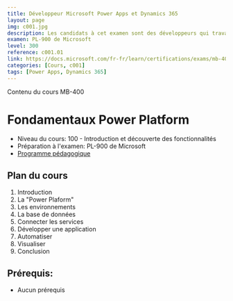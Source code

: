 ```yaml
---
title: Développeur Microsoft Power Apps et Dynamics 365
layout: page
img: c001.jpg
description: Les candidats à cet examen sont des développeurs qui travaillent avec des applications de modélisation de Microsoft Power Apps dans Dynamics 365 pour concevoir, mettre au point, sécuriser et étendre une mise en œuvre dans Dynamics 365. Les candidats mettent en œuvre les composants d'une solution qui incluent des améliorations de l'application, l'expérience client de l'utilisateur, l'intégration des systèmes, la conversion de données, l'automatisation personnalisée du processus et les visualisations personnalisées.
examen: PL-900 de Microsoft
level: 300
reference: c001.01
link: https://docs.microsoft.com/fr-fr/learn/certifications/exams/mb-400
categories: [Cours, c001]
tags: [Power Apps, Dynamics 365]
---
```


Contenu du cours MB-400
# Fondamentaux Power Platform

- Niveau du cours: 100 - Introduction et découverte des fonctionnalités
- Préparation à l'examen: PL-900 de Microsoft
- [Programme pédagogique](programme-pedagogique)

## Plan du cours
1. Introduction
2. La "Power Plaform"
3. Les environnements
4. La base de données
5. Connecter les services
6. Développer une application
7. Automatiser
8. Visualiser
9. Conclusion


## Prérequis:
- Aucun prérequis
